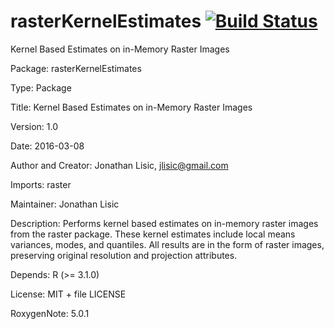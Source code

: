 # rasterKernelEstimates  [![Build Status](https://travis-ci.org/jlisic/rasterKernelEstimates.svg?branch=master)](https://travis-ci.org/jlisic/rasterKernelEstimates)
Kernel Based Estimates on in-Memory Raster Images

Package: rasterKernelEstimates

Type: Package

Title: Kernel Based Estimates on in-Memory Raster Images

Version: 1.0

Date: 2016-03-08

Author and Creator:
    Jonathan Lisic, jlisic@gmail.com 

Imports: raster

Maintainer: Jonathan Lisic <jlisic at gmail.com>

Description: Performs kernel based estimates on in-memory raster images 
  from the raster package.  These kernel estimates include local means
  variances, modes, and quantiles.  All results are in the form of 
  raster images, preserving original resolution and projection attributes.

Depends: R (>= 3.1.0)

License: MIT + file LICENSE

RoxygenNote: 5.0.1
